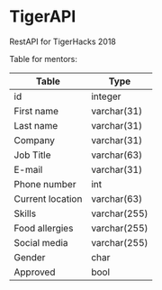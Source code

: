 # TigerAPI
RestAPI for TigerHacks 2018 

Table for mentors:

|Table|Type|
|---|---|
|id|integer|
|First name|varchar(31)|
|Last name|varchar(31)|
|Company|varchar(31)|
|Job Title|varchar(63)|
|E-mail|varchar(31)|
|Phone number|int|
|Current location|varchar(63)|
|Skills|varchar(255)|
|Food allergies|varchar(255)|
|Social media|varchar(255)|
|Gender|char|
|Approved|bool|
